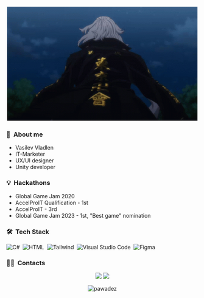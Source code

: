 </p>
<p align="center">
  <img src="tenor.gif" height="300" width="500">
</p>

### 🌱 &nbsp;About me

- Vasilev Vladlen
- IT-Marketer
- UX/UI designer
- Unity developer

### 💡 &nbsp;Hackathons
- Global Game Jam 2020
- AccelProIT Qualification - 1st
- AccelProIT - 3rd
- Global Game Jam 2023 - 1st, "Best game" nomination

### 🛠 &nbsp;Tech Stack
![C#](https://img.shields.io/badge/-CSharp-05122A?style=flat&logo=Csharp&logoColor=white)&nbsp;
![HTML](https://img.shields.io/badge/-HTML-05122A?style=flat&logo=HTML5)&nbsp;
![Tailwind](https://img.shields.io/badge/-Tailwind%20CSS-05122A?style=flat&logo=TailwindCss&logoColor=6E81B6)&nbsp;
![Visual Studio Code](https://img.shields.io/badge/-Visual%20Studio%20Code-05122A?style=flat&logo=visual-studio-code&logoColor=007ACC)&nbsp;
![Figma](https://img.shields.io/badge/-Figma-05122A?style=flat&logo=figma&logoColor=white)&nbsp;

### 🤝🏻 &nbsp;Contacts

<p align="center">
<a href="https://vk.com/pawade"><img src="https://img.shields.io/badge/-@vladleach-1877F2?style=flat&logo=vk&logoColor=white"/></a>
<a href="https://mail.google.com/mail/u/0/#inbox?compose=new"><img src="https://img.shields.io/badge/-ckr.naikax@gmail.com-1877F2?style=flat&logo=gmail&logoColor=white"/></a>
</p>

<p align="center"> <img src="https://github-readme-stats.vercel.app/api?username=pawadez&show_icons=true&theme=great-gatsby" alt="pawadez" />
